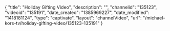 {
    "title": "Holiday Gifting Video",
    "description": "",
    "channelid": "135123",
    "videoid": "135191",
    "date_created": "1385969227",
    "date_modified": "1418181124",
    "type": "captivate",
    "layout": "channelVideo",
    "url": "\/michael-kors-tv\/holiday-gifting-video\/135123-135191"
}